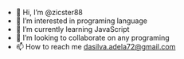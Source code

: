 - 👋 Hi, I’m @zicster88
- 👀 I’m interested in programing language
- 🌱 I’m currently learning JavaScript
- 💞️ I’m looking to collaborate on any programing
- 📫 How to reach me [dasilva.adela72@gmail.com](https://mail.google.com/mail/?view=cm&source=mailto&to=dasilva.adela72@gmail.com)

<!---
zicster88/zicster88 is a ✨ special ✨ repository because its `README.md` (this file) appears on your GitHub profile.
You can click the Preview link to take a look at your changes.
--->
